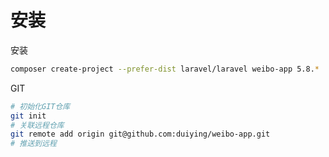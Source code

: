 # 安装

安装
```bash
composer create-project --prefer-dist laravel/laravel weibo-app 5.8.*
```

GIT
```bash
# 初始化GIT仓库
git init
# 关联远程仓库
git remote add origin git@github.com:duiying/weibo-app.git
# 推送到远程
```